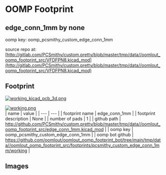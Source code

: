 # OOMP Footprint  
## edge_conn_1mm  by none  
  
oomp key: oomp_pcsmithy_custom_edge_conn_1mm  
  
source repo at: [http://gitlab.com/PCSmithy/custom.pretty/blob/master/tmp/data//oomlout_oomp_footprint_src/VFDFPN8.kicad_mod](http://gitlab.com/PCSmithy/custom.pretty/blob/master/tmp/data//oomlout_oomp_footprint_src/VFDFPN8.kicad_mod)  
## Footprint  
  
[![working_kicad_pcb_3d.png](working_kicad_pcb_3d_600.png)](working_kicad_pcb_3d.png)  
  
[![working.png](working_600.png)](working.png)  
| name | value | 
| --- | --- | 
| footprint name | edge_conn_1mm | 
| footprint description | None | 
| number of pads | 1 | 
| github path | http://github.com/PCSmithy/custom.pretty/blob/master/tmp/data//oomlout_oomp_footprint_src/edge_conn_1mm.kicad_mod | 
| oomp key | oomp_pcsmithy_custom_edge_conn_1mm | 
| oomp bot github | https://github.com/oomlout/oomlout_oomp_footprint_bot/tree/main/tmp/data//oomlout_oomp_footprint_src/footprints/pcsmithy_custom_edge_conn_1mm/working | 
## Images  
